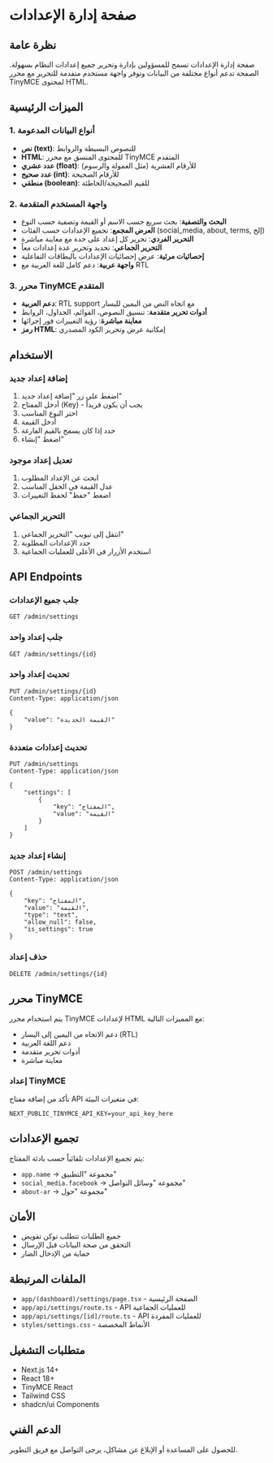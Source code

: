 # صفحة إدارة الإعدادات

## نظرة عامة

صفحة إدارة الإعدادات تسمح للمسؤولين بإدارة وتحرير جميع إعدادات النظام بسهولة. الصفحة تدعم أنواع مختلفة من البيانات وتوفر واجهة مستخدم متقدمة للتحرير مع محرر TinyMCE لمحتوى HTML.

## الميزات الرئيسية

### 1. أنواع البيانات المدعومة
- **نص (text)**: للنصوص البسيطة والروابط
- **HTML**: للمحتوى المنسق مع محرر TinyMCE المتقدم
- **عدد عشري (float)**: للأرقام العشرية (مثل العمولة والرسوم)
- **عدد صحيح (int)**: للأرقام الصحيحة
- **منطقي (boolean)**: للقيم الصحيحة/الخاطئة

### 2. واجهة المستخدم المتقدمة
- **البحث والتصفية**: بحث سريع حسب الاسم أو القيمة وتصفية حسب النوع
- **العرض المجمع**: تجميع الإعدادات حسب الفئات (social_media, about, terms, إلخ)
- **التحرير الفردي**: تحرير كل إعداد على حدة مع معاينة مباشرة
- **التحرير الجماعي**: تحديد وتحرير عدة إعدادات معاً
- **إحصائيات مرئية**: عرض إحصائيات الإعدادات بالبطاقات التفاعلية
- **واجهة عربية**: دعم كامل للغة العربية مع RTL

### 3. محرر TinyMCE المتقدم
- **دعم العربية**: RTL support مع اتجاه النص من اليمين لليسار
- **أدوات تحرير متقدمة**: تنسيق النصوص، القوائم، الجداول، الروابط
- **معاينة مباشرة**: رؤية التغييرات فور إجرائها
- **رمز HTML**: إمكانية عرض وتحرير الكود المصدري

## الاستخدام

### إضافة إعداد جديد
1. اضغط على زر "إضافة إعداد جديد"
2. أدخل المفتاح (Key) - يجب أن يكون فريداً
3. اختر النوع المناسب
4. أدخل القيمة
5. حدد إذا كان يسمح بالقيم الفارغة
6. اضغط "إنشاء"

### تعديل إعداد موجود
1. ابحث عن الإعداد المطلوب
2. عدل القيمة في الحقل المناسب
3. اضغط "حفظ" لحفظ التغييرات

### التحرير الجماعي
1. انتقل إلى تبويب "التحرير الجماعي"
2. حدد الإعدادات المطلوبة
3. استخدم الأزرار في الأعلى للعمليات الجماعية

## API Endpoints

### جلب جميع الإعدادات
```http
GET /admin/settings
```

### جلب إعداد واحد
```http
GET /admin/settings/{id}
```

### تحديث إعداد واحد
```http
PUT /admin/settings/{id}
Content-Type: application/json

{
    "value": "القيمة الجديدة"
}
```

### تحديث إعدادات متعددة
```http
PUT /admin/settings
Content-Type: application/json

{
    "settings": [
        {
            "key": "المفتاح",
            "value": "القيمة"
        }
    ]
}
```

### إنشاء إعداد جديد
```http
POST /admin/settings
Content-Type: application/json

{
    "key": "المفتاح",
    "value": "القيمة",
    "type": "text",
    "allow_null": false,
    "is_settings": true
}
```

### حذف إعداد
```http
DELETE /admin/settings/{id}
```

## محرر TinyMCE

يتم استخدام محرر TinyMCE لإعدادات HTML مع المميزات التالية:
- دعم الاتجاه من اليمين إلى اليسار (RTL)
- دعم اللغة العربية
- أدوات تحرير متقدمة
- معاينة مباشرة

### إعداد TinyMCE
تأكد من إضافة مفتاح API في متغيرات البيئة:
```env
NEXT_PUBLIC_TINYMCE_API_KEY=your_api_key_here
```

## تجميع الإعدادات

يتم تجميع الإعدادات تلقائياً حسب بادئة المفتاح:
- `app.name` → مجموعة "التطبيق"
- `social_media.facebook` → مجموعة "وسائل التواصل"
- `about-ar` → مجموعة "حول"

## الأمان

- جميع الطلبات تتطلب توكن تفويض
- التحقق من صحة البيانات قبل الإرسال
- حماية من الإدخال الضار

## الملفات المرتبطة

- `app/(dashboard)/settings/page.tsx` - الصفحة الرئيسية
- `app/api/settings/route.ts` - API للعمليات الجماعية
- `app/api/settings/[id]/route.ts` - API للعمليات المفردة
- `styles/settings.css` - الأنماط المخصصة

## متطلبات التشغيل

- Next.js 14+
- React 18+
- TinyMCE React
- Tailwind CSS
- shadcn/ui Components

## الدعم الفني

للحصول على المساعدة أو الإبلاغ عن مشاكل، يرجى التواصل مع فريق التطوير.

